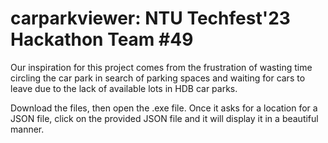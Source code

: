 # carparkviewer: NTU Techfest'23 Hackathon Team #49
Our inspiration for this project comes from the frustration of wasting time circling the car park in search of parking spaces and waiting for cars to leave due to the lack of available lots in HDB car parks.

Download the files, then open the .exe file. Once it asks for a location for a JSON file, click on the provided JSON file and it will display it in a beautiful manner.
